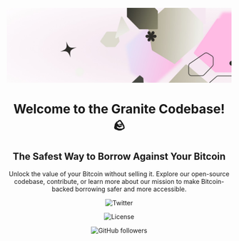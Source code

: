 [![Granite banner](https://github.com/GraniteProtocol/.github/raw/master/profile/header.jpeg)](https://granite.world)

<h1 align="center">Welcome to the Granite Codebase! 🪨</h1>

<span align="center">

<h2 align="center">The Safest Way to Borrow Against Your Bitcoin</h2>
<p align="center"> Unlock the value of your Bitcoin without selling it. Explore our open-source codebase, contribute, or learn more about our mission to make Bitcoin-backed borrowing safer and more accessible.</p>

![Twitter](https://img.shields.io/twitter/follow/granitebtc?style=social)

![License](https://img.shields.io/badge/License-BUSL-blue.svg)

![GitHub followers](https://img.shields.io/github/followers/GraniteProtocol?style=social)

</span>
